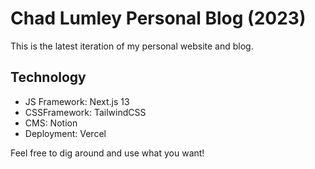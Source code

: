 # Chad Lumley Personal Blog (2023)
This is the latest iteration of my personal website and blog.
## Technology
- JS Framework: Next.js 13
- CSSFramework: TailwindCSS
- CMS: Notion
- Deployment: Vercel
  
Feel free to dig around and use what you want!
